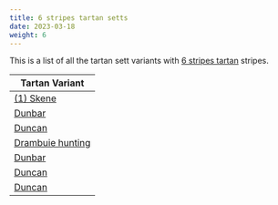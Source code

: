```yaml
---
title: 6 stripes tartan setts
date: 2023-03-18
weight: 6
---
```

This is a list of all the tartan sett variants with [6 stripes tartan](/stripes/stripes6/) stripes.

| Tartan Variant |
|---------------|
| [(1) Skene](/tartans/b/48/k8/r6/g48/k8/lg/6/)||
| [Dunbar](/tartans/r/12/g42/k16/r56/g2/r/8/)||
| [Duncan](/tartans/k/4/g21/n3/g21/db21/r/4/)||
| [Drambuie hunting](/tartans/lg/6/k5/r4/k48/dr36/lt/6/)||
| [Dunbar](/tartans/dr/12/dg42/k16/dr56/k2/dr/8/)||
| [Duncan](/tartans/dr/8/db42/dg42/n6/dg42/k/8/)||
| [Duncan](/tartans/dr/4/db21/dg21/n3/dg21/k/4/)||

